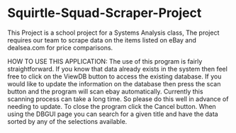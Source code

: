 # Squirtle-Squad-Scraper-Project
This Project is a school project for a Systems Analysis class, The project requires our team to scrape data on the items listed on eBay and dealsea.com for price comparisons.

HOW TO USE THIS APPLICATION:
The use of this program is fairly straightforward. If you know that data already exists in the system then feel free to click on the ViewDB button to access the existing database.
If you would like to update the information on the database then press the scan button and the program will scan ebay automatically. Currently this scanning process can take a long time. So please do this well in advance of needing to update. 
To close the program click the Cancel button. 
When using the DBGUI page you can search for a given title and have the data sorted by any of the selections available.
